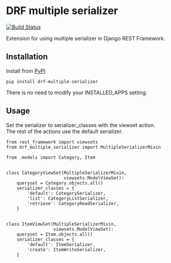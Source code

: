 # DRF multiple serializer

[![Build Status](https://travis-ci.org/qpfmtlcp/drf-multiple-serializer.svg?branch=master)](https://travis-ci.org/qpfmtlcp/drf-multiple-serializer)

Extension for using multiple serializer in Django REST Framework.


## Installation

Install from [PyPI](https://pypi.org/project/drf-multiple-serializer/)

```
pip install drf-multiple-serializer
```

There is no need to modify your INSTALLED_APPS setting.


## Usage

Set the serializer to serializer_classes with the viewset action.  
The rest of the actions use the default serializer.

```
from rest_framework import viewsets
from drf_multiple_serializer import MultipleSerializerMixin

from .models import Category, Item


class CategoryViewSet(MultipleSerializerMixin,
                      viewsets.ModelViewSet):
    queryset = Category.objects.all()
    serializer_classes = {
        'default': CategorySerializer,
        'list': CategoryListSerializer,
        'retrieve': CategoryReadSerializer,
    }


class ItemViewSet(MultipleSerializerMixin,
                  viewsets.ModelViewSet):
    queryset = Item.objects.all()
    serializer_classes = {
        'default': ItemSerializer,
        'create': ItemWriteSerializer,
    }
```
